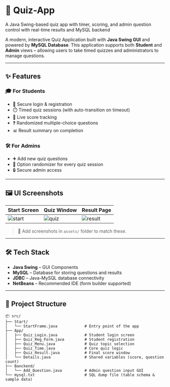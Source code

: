 # 🧠 Quiz-App
A Java Swing-based quiz app with timer, scoring, and admin question control with real-time results and MySQL backend



A modern, interactive Quiz Application built with **Java Swing GUI** and powered by **MySQL Database**. This application supports both **Student** and **Admin** views – allowing users to take timed quizzes and administrators to manage questions.

---

## ✨ Features

### 🎓 For Students
- 🔐 Secure login & registration
- ⏱️ Timed quiz sessions (with auto-transition on timeout)
- 🧮 Live score tracking
- ❓ Randomized multiple-choice questions
- 📊 Result summary on completion

### 🛠️ For Admins
- ➕ Add new quiz questions
- 🔄 Option randomizer for every quiz session
- 🔒 Secure admin access

---

## 🖼️ UI Screenshots

| Start Screen | Quiz Window | Result Page |
|--------------|-------------|-------------|
| ![start](assets/start.png) | ![quiz](assets/quiz.png) | ![result](assets/result.png) |

> 📁 Add screenshots in `assets/` folder to match these.

---

## 🛠️ Tech Stack

- **Java Swing** – GUI Components  
- **MySQL** – Database for storing questions and results  
- **JDBC** – Java-MySQL database connectivity  
- **NetBeans** – Recommended IDE (form builder supported)

---

## 🧩 Project Structure

```plaintext
📦 src/
├── Start/
│   └── StartFrame.java            # Entry point of the app
├── App/
│   ├── Quiz_Login.java            # Student login screen
│   ├── Quiz_Reg_Form.java         # Student registration
│   ├── Quiz_Menu.java             # Quiz topic selection
│   ├── Quiz_Time.java             # Core quiz logic
│   ├── Quiz_Result.java           # Final score window
│   └── Details.java               # Shared variables (score, question count)
├── Banckend/
│   └── Add_Question.java          # Admin question input GUI
└── mysql.txt                      # SQL dump file (table schema & sample data)
